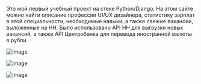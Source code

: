 Это мой первый учебный проект на стеке Python/Django. 
На этом сайте можно найти описание профессии UI/UX дизайнера, статистику зарплат в этой специальности, необходимые навыки,
а также свежие вакансии, выложенные на HH. Было использовано API HH для выгрузки новых вакансий,
а также API Центробанка для перевода иностранной валюты в рубли.

![image](https://github.com/Emi1337-ops/django_site/assets/131365798/ac055db0-a6a4-4a72-aae5-055bd1de6ff4)

![image](https://github.com/Emi1337-ops/django_site/assets/131365798/52de9e3c-75cd-41bc-919b-369f90bd76d8)

![image](https://github.com/Emi1337-ops/django_site/assets/131365798/d44470d4-49eb-4dd5-8eb7-daaaaee00ce5)
